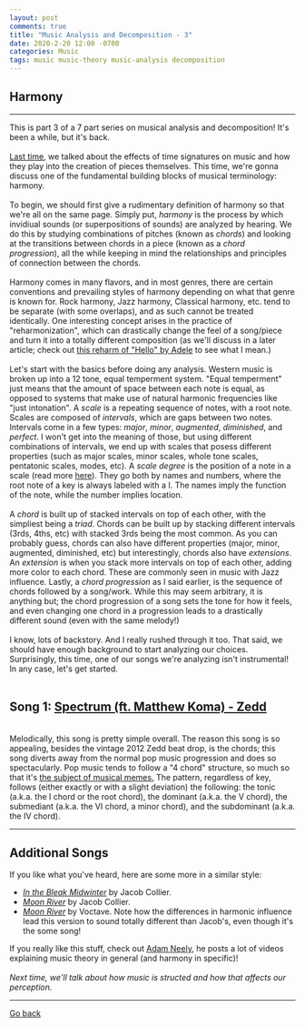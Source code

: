 ```yaml
---
layout: post
comments: true
title: "Music Analysis and Decomposition - 3"
date: 2020-2-20 12:00 -0700
categories: Music
tags: music music-theory music-analysis decomposition
---
```


## Harmony
---

This is part 3 of a 7 part series on musical analysis and decomposition! It's been a while, but it's back.
<br><br>
<a href="innermachinations/music/2019/08/24/Music-Decomp-Odd.html" target="_blank">Last time</a>, we talked about
the effects of time signatures on music and how they play into the creation of pieces themselves. This time,
we're gonna discuss one of the fundamental building blocks of musical terminology: harmony.
<br><br>
To begin, we should first give a rudimentary definition of harmony so that we're all on the same page. Simply put,
*harmony* is the process by which invidiual sounds (or superpositions of sounds) are analyzed by hearing. We do
this by studying combinations of pitches (known as *chords*) and looking at the transitions between chords in a piece
(known as a *chord progression*), all the while keeping in mind the relationships and principles of connection between
the chords.
<br><br>
Harmony comes in many flavors, and in most genres, there are certain conventions and prevailing styles of harmony depending
on what that genre is known for. Rock harmony, Jazz harmony, Classical harmony, etc. tend to be separate (with some overlaps), and
as such cannot be treated identically. One interesting concept arises in the practice of "reharmonization", which can
drastically change the feel of a song/piece and turn it into a totally different composition (as we'll discuss in a later article; check out
<a href="https://www.invidio.us/watch?v=YLIqYiQGSJM" target="_blank">this reharm of "Hello" by Adele</a> to see what I mean.)
<br><br>
Let's start with the basics before doing any analysis. Western music is broken up into a 12 tone, equal temperment system. "Equal temperment" just means that the amount of space between each note is equal, as opposed to systems that make use of natural harmonic
frequencies like "just intonation". A *scale* is a repeating sequence of notes, with a root note. Scales are composed of *intervals*,
which are gaps between two notes. Intervals come in a few types: *major*, *minor*, *augmented*, *diminished*, and *perfect*. I won't
get into the meaning of those, but using different combinations of intervals, we end up with scales that posess different properties
(such as major scales, minor scales, whole tone scales, pentatonic scales, modes, etc). A *scale degree* is the position of a note in
a scale (read more <a href="https://en.wikipedia.org/wiki/Degree_(music)" target="_blank">here</a>). They go both by names and numbers,
where the root note of a key is always labeled with a I. The names imply the function of the note, while the number implies location.
<br><br>
A *chord* is built up of stacked intervals on top of each other, with the simpliest being a *triad*. Chords can be built up by stacking
different intervals (3rds, 4ths, etc) with stacked 3rds being the most common. As you can probably guess, chords can also have different
properties (major, minor, augmented, diminished, etc) but interestingly, chords also have *extensions*. An *extension* is when you stack more intervals on top of each other, adding more color to each chord. These are commonly seen in music with Jazz influence. Lastly,
a *chord progression* as I said earlier, is the sequence of chords followed by a song/work. While this may seem arbitrary, it is anything but; the chord progression of a song sets the tone for how it feels, and even changing one chord in a progression leads to a drastically
different sound (even with the same melody!)
<br><br>
I know, lots of backstory. And I really rushed through it too. That said, we should have enough background to start analyzing our choices.
Surprisingly, this time, one of our songs we're analyzing isn't instrumental! In any case, let's get started.
<br><br>
## Song 1: <a href="https://invidio.us/watch?v=wEp9MCQlAa4" target="_blank">Spectrum (ft. Matthew Koma) - Zedd</a>
<br>
Melodically, this song is pretty simple overall. The reason this song is so appealing, besides the vintage 2012 Zedd beat drop, is the chords;
this song diverts away from the normal pop music progression and does so spectacularly. Pop music tends to follow a "4 chord" structure,
so much so that it's <a href="https://invidio.us/watch?v=g_Z1zpCYVf0" target="_blank">the subject of musical memes.</a>
The pattern, regardless of key, follows (either exactly or with a slight deviation) the following: the tonic (a.k.a. the I chord or the root chord), the dominant (a.k.a. the V chord), the submediant (a.k.a. the VI chord, a minor chord), and the subdominant (a.k.a. the IV chord).


---

## Additional Songs
If you like what you've heard, here are some more in a similar style:
* [*In the Bleak Midwinter*](https://invidio.us/watch?v=7-nRv0uQvH0) by Jacob Collier.
* [*Moon River*](https://www.invidio.us/watch?v=KhyyjRcrn84) by Jacob Collier.
* [*Moon River*](https://invidio.us/watch?v=7h3rTNai9W0) by Voctave. Note how the differences in
  harmonic influence lead this version to sound totally different than Jacob's, even though it's the some song!

If you really like this stuff, check out <a href="https://www.invidio.us/channel/havic5" target="_blank">Adam Neely</a>, he posts
a lot of videos explaining music theory in general (and harmony in specific)!
<br><br>
*Next time, we'll talk about how music is structed and how that affects our perception.*

---
[Go back](/innermachinations)
